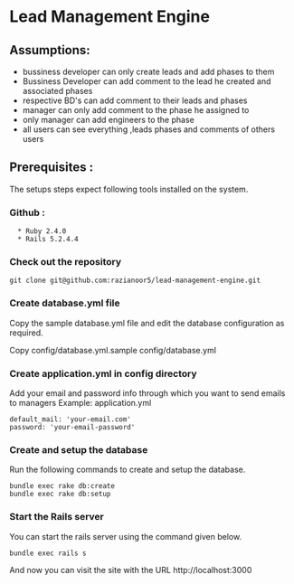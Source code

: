 # Lead Management Engine
## Assumptions:

  * bussiness developer can only create leads and add phases to them
  * Bussiness Developer can add comment to the lead he created and associated phases
  * respective BD's can add comment to their leads and phases
  * manager can only add comment to the phase he assigned to
  * only manager can add engineers to the phase
  * all users can see everything ,leads phases and comments of others users

## Prerequisites :
  The setups steps expect following tools installed on the system.
### Github :

```shell
  * Ruby 2.4.0
  * Rails 5.2.4.4
```
### Check out the repository

```shell
git clone git@github.com:razianoor5/lead-management-engine.git
```
### Create database.yml file
  Copy the sample database.yml file and edit the database configuration as required.

  Copy config/database.yml.sample config/database.yml

### Create application.yml in config directory
  Add your email and password info through which you want to send emails to managers
  Example:
  application.yml

  ```shell
  default_mail: 'your-email.com'
  password: 'your-email-password'
  ```
### Create and setup the database
  Run the following commands to create and setup the database.

  ```shell
  bundle exec rake db:create
  bundle exec rake db:setup
  ```
### Start the Rails server
  You can start the rails server using the command given below.

  ```shell
  bundle exec rails s
  ```
  And now you can visit the site with the URL http://localhost:3000

